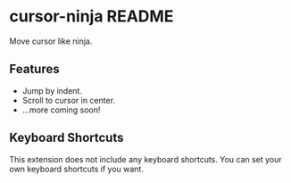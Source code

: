 # cursor-ninja README

Move cursor like ninja.

## Features

- Jump by indent.
- Scroll to cursor in center.
- ...more coming soon!

## Keyboard Shortcuts

This extension does not include any keyboard shortcuts. You can set your own keyboard shortcuts if you want.
